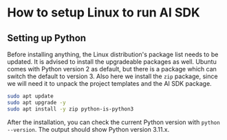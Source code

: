 <!--
SPDX-FileCopyrightText: Copyright (C) 2020-2024 Siemens AG

SPDX-License-Identifier: MIT
-->

# How to setup Linux to run AI SDK

## Setting up Python

Before installing anything, the Linux distribution's package list needs to be updated. It is advised to install the upgradeable packages as well. Ubuntu comes with Python version 2 as default, but there is a package which can switch the default to version 3. Also here we install the `zip` package, since we will need it to unpack the project templates and the AI SDK package.

```bash
sudo apt update
sudo apt upgrade -y
sudo apt install -y zip python-is-python3
```

After the installation, you can check the current Python version with `python --version`. The output should show Python version 3.11.x.
